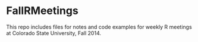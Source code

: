FallRMeetings
=============

This repo includes files for notes and code examples for weekly R meetings at Colorado State University, Fall 2014.